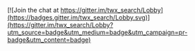 
[![Join the chat at https://gitter.im/twx_search/Lobby](https://badges.gitter.im/twx_search/Lobby.svg)](https://gitter.im/twx_search/Lobby?utm_source=badge&utm_medium=badge&utm_campaign=pr-badge&utm_content=badge)
